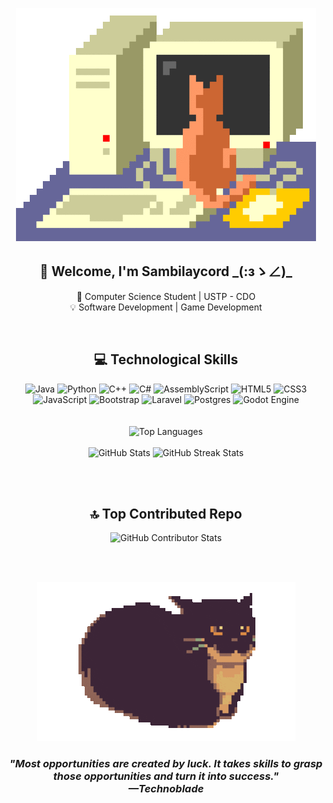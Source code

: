 <p align="center">
  <img src="https://github.com/Sambilaycord/Sambilaycord/blob/main/computer.gif">
</p>

<div align="center">
  <h2>👋 Welcome, I'm Sambilaycord _(:зゝ∠)_ </h2>
  <p>🏫 Computer Science Student | USTP - CDO
  <br>💡 Software Development | Game Development</p>
  <br>
</div>

<div align="center">
<h2>💻 Technological Skills</h2>
  <img src="https://img.shields.io/badge/java-%23ED8B00.svg?style=for-the-badge&logo=openjdk&logoColor=white" alt="Java">
  <img src="https://img.shields.io/badge/python-3670A0?style=for-the-badge&logo=python&logoColor=ffdd54" alt="Python">
  <img src="https://img.shields.io/badge/c++-%2300599C.svg?style=for-the-badge&logo=c%2B%2B&logoColor=white" alt="C++">
  <img src="https://img.shields.io/badge/c%23-%23239120.svg?style=for-the-badge&logo=csharp&logoColor=white" alt="C#">
  <img src="https://img.shields.io/badge/assembly%20script-%23000000.svg?style=for-the-badge&logo=assemblyscript&logoColor=white" alt="AssemblyScript">
  <img src="https://img.shields.io/badge/html5-%23E34F26.svg?style=for-the-badge&logo=html5&logoColor=white" alt="HTML5">
  <img src="https://img.shields.io/badge/css3-%231572B6.svg?style=for-the-badge&logo=css3&logoColor=white" alt="CSS3">
  <img src="https://img.shields.io/badge/javascript-%23323330.svg?style=for-the-badge&logo=javascript&logoColor=%23F7DF1E" alt="JavaScript">
  <img src="https://img.shields.io/badge/bootstrap-%238511FA.svg?style=for-the-badge&logo=bootstrap&logoColor=white" alt="Bootstrap">
  <img src="https://img.shields.io/badge/laravel-%23FF2D20.svg?style=for-the-badge&logo=laravel&logoColor=white" alt="Laravel">
  <img src="https://img.shields.io/badge/postgres-%23316192.svg?style=for-the-badge&logo=postgresql&logoColor=white" alt="Postgres">
  <img src="https://img.shields.io/badge/GODOT-%23FFFFFF.svg?style=for-the-badge&logo=godot-engine" alt="Godot Engine">
</div>
<br><br>

<div align="center">
  <img src="https://github-readme-stats.vercel.app/api/top-langs/?username=Sambilaycord&theme=solarized-light&hide_border=false&include_all_commits=true&count_private=true&layout=compact" alt="Top Languages">
  <br><br>
  <img src="https://github-readme-stats.vercel.app/api?username=Sambilaycord&theme=solarized-light&hide_border=false&include_all_commits=true&count_private=true" alt="GitHub Stats">
  <img src="https://github-readme-streak-stats.herokuapp.com/?user=Sambilaycord&theme=solarized-light&hide_border=false" alt="GitHub Streak Stats">
</div>

<br><br>

<div align="center">
  <h2>🔝 Top Contributed Repo</h2>
  <img src="https://github-contributor-stats.vercel.app/api?username=Sambilaycord&limit=5&theme=solarized-light&combine_all_yearly_contributions=true" alt="GitHub Contributor Stats">
</div>

<br><br>

<div align="center">
  <img src="https://github.com/Sambilaycord/Sambilaycord/blob/main/maxwell.gif"><br>
  <h3><i>
    "Most opportunities are created by luck. It takes skills to grasp those opportunities and turn it into success." <br>
    —Technoblade
  </i></h3>
</div>



